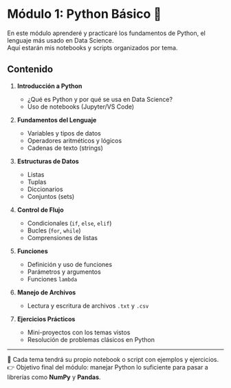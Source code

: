 # Módulo 1: Python Básico 🐍

En este módulo aprenderé y practicaré los fundamentos de Python, el lenguaje más usado en Data Science.  
Aquí estarán mis notebooks y scripts organizados por tema.

## Contenido

1. **Introducción a Python**
   - ¿Qué es Python y por qué se usa en Data Science?
   - Uso de notebooks (Jupyter/VS Code)

2. **Fundamentos del Lenguaje**
   - Variables y tipos de datos
   - Operadores aritméticos y lógicos
   - Cadenas de texto (strings)

3. **Estructuras de Datos**
   - Listas
   - Tuplas
   - Diccionarios
   - Conjuntos (sets)

4. **Control de Flujo**
   - Condicionales (`if`, `else`, `elif`)
   - Bucles (`for`, `while`)
   - Comprensiones de listas

5. **Funciones**
   - Definición y uso de funciones
   - Parámetros y argumentos
   - Funciones `lambda`

6. **Manejo de Archivos**
   - Lectura y escritura de archivos `.txt` y `.csv`

7. **Ejercicios Prácticos**
   - Mini-proyectos con los temas vistos
   - Resolución de problemas clásicos en Python

---

📌 Cada tema tendrá su propio notebook o script con ejemplos y ejercicios.  
👉 Objetivo final del módulo: manejar Python lo suficiente para pasar a librerías como **NumPy** y **Pandas**.
